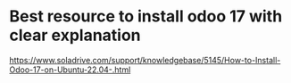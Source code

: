 # Best resource to install odoo 17 with clear explanation

https://www.soladrive.com/support/knowledgebase/5145/How-to-Install-Odoo-17-on-Ubuntu-22.04-.html
